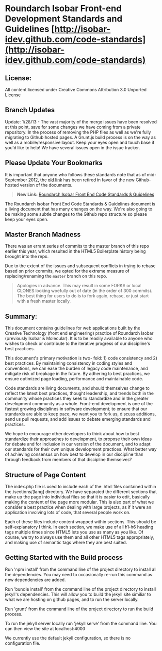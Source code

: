 #  Roundarch Isobar Front-end Development Standards and Guidelines [http://isobar-idev.github.com/code-standards](http://isobar-idev.github.com/code-standards)

## License:

All content licensed under Creative Commons Attribution 3.0 Unported License

## Branch Updates

Update: 1/28/13 - The vast majority of the merge issues have been resolved at this point, save for some changes we have coming from a private repository. In the process of removing the PHP files as well as we're fully migrating to Github hosted pages. A Grunt.js build process is on the way as well as a mobile/responsive layout. Keep your eyes open and touch base if you'd like to help! We have several issues open in the issue tracker.

## Please Update Your Bookmarks

It is important that anyone who follows these standards note that as of mid-September 2012, the [old link](http://na.isobar.com/standards) has been retired in favor of the new Github-hosted version of the documents. 

> **New Link:** [Roundarch Isobar Front End Code Standards & Guidelines](http://isobar-idev.github.com/code-standards)

The Roundarch Isobar Front End Code Standards & Guidelines document is a living document that has many changes on the way. We're also going to be making some subtle changes to the Github repo structure so please keep your eyes open.

## Master Branch Madness

There was an errant series of commits to the master branch of this repo earlier this year, which resulted in the HTML5 Boilerplate history being brought into the repo.

Due to the extent of the issues and subsequent conflicts in trying to rebase based on prior commits, we opted for the extreme measure of replacing/renaming the `master` branch on this repo.

> Apologies in advance. This may result in some FORKS or local CLONES looking woefully out of date (in the order of 300 commits). The best thing for users to do is to fork again, rebase, or just start with a fresh master locally.

## Summary:

This document contains guidelines for web applications built by the Creative Technology (front end engineering) practice of Roundarch Isobar (previously Isobar & Molecular). It is to be readily available to anyone who wishes to check or contribute to the iterative progress of our discipline's best practices.

This document's primary motivation is two- fold: 1) code consistency and 2) best practices. By maintaining consistency in coding styles and conventions, we can ease the burden of legacy code maintenance, and mitigate risk of breakage in the future. By adhering to best practices, we ensure optimized page loading, performance and maintainable code.

Code standards are living documents, and should themselves change to reflect the latest best practices, thought leadership, and trends both in the community whose practices they seek to standardize and in the greater development community as a whole. Front-end development is one of the fastest growing disciplines in software development; to ensure that our standards are able to keep pace, we want you to fork us, discuss additions, send us pull requests, and add issues to debate emerging standards and practices.

We hope to encourage other developers to think about how to best standardize their approaches to development, to propose their own ideas for debate and for inclusion in our version of the document, and to adapt our standards for their own unique development practices. What better way of achieving consensus on how best to develop in our discipline than through feedback from members of that discipline themselves?

## Structure of Page Content

The index.php file is used to include each of the .html files contained within the /sections/[lang] directory. We have separated the different sections that make up the page into individual files so that it is easier to edit, basically making the content of the page more modular. This is also part of what we consider a best practice when dealing with large projects, as if it were an application involving lots of code, that several people work on.

Each of these files include content wrapped within sections. This should be self-explanatory I think. In each section, we make use of all h1-h6 heading tags multiple times since HTML5 lets you use as many as you like. Of course, we try to always use them and all other HTML5 tags appropriately, and making use of semantic tags where they are best suited.

## Getting Started with the Build process

Run 'npm install' from the command line of the project directory to install all the dependencies. You may need to occasionally re-run this command as new dependencies are added.

Run 'bundle install' from the command line of the project directory to install jekyll's dependencies. This will allow you to build the jekyll site similiar to what we are hosting on github pages, and to run the server locally.

Run 'grunt' from the command line of the project directory to run the build process.

To run the jekyll server locally run 'jekyll serve' from the command line. You can then view the site at localhost:4000 

We currently use the default jekyll configuration, so there is no configuration file.


